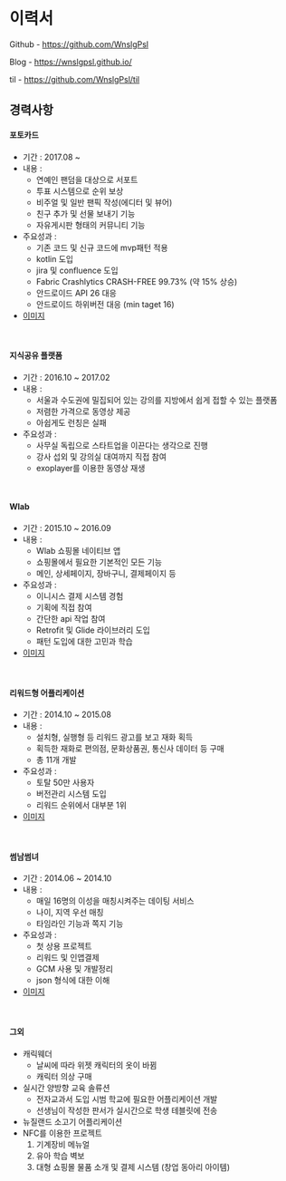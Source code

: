 # 이력서

Github - https://github.com/WnslgPsl

Blog - https://wnslgpsl.github.io/

til - https://github.com/WnslgPsl/til

## 경력사항

#### 포토카드
* 기간 : 2017.08 ~
* 내용 :
    * 연예인 팬덤을 대상으로 서포트
    * 투표 시스템으로 순위 보상
    * 비주얼 및 일반 팬픽 작성(에디터 및 뷰어)
    * 친구 추가 및 선물 보내기 기능
    * 자유게시판 형태의 커뮤니티 기능
* 주요성과 :
    * 기존 코드 및 신규 코드에 mvp패턴 적용
    * kotlin 도입
    * jira 및 confluence 도입
    * Fabric Crashlytics CRASH-FREE 99.73% (약 15% 상승)
    * 안드로이드 API 26 대응
    * 안드로이드 하위버전 대응 (min taget 16)
* [이미지](/images/photocard)

<br>

#### 지식공유 플랫폼
* 기간 : 2016.10 ~ 2017.02
* 내용 :
    * 서울과 수도권에 밀집되어 있는 강의를 지방에서 쉽게 접할 수 있는 플랫폼
    * 저렴한 가격으로 동영상 제공
    * 아쉽게도 런칭은 실패
* 주요성과 :
    * 사무실 독립으로 스타트업을 이끈다는 생각으로 진행
    * 강사 섭외 및 강의실 대여까지 직접 참여
    * exoplayer를 이용한 동영상 재생

<br>

#### Wlab
* 기간 : 2015.10 ~ 2016.09
* 내용 :
    * Wlab 쇼핑몰 네이티브 앱
    * 쇼핑몰에서 필요한 기본적인 모든 기능
    * 메인, 상세페이지, 장바구니, 결제페이지 등
* 주요성과 :
    * 이니시스 결제 시스템 경험
    * 기획에 직접 참여
    * 간단한 api 작업 참여
    * Retrofit 및 Glide 라이브러리 도입
    * 패턴 도입에 대한 고민과 학습
* [이미지](/images/wlab)

<br>

#### 리워드형 어플리케이션
* 기간 : 2014.10 ~ 2015.08
* 내용 :
    * 설치형, 실행형 등 리워드 광고를 보고 재화 획득
    * 획득한 재화로 편의점, 문화상품권, 통신사 데이터 등 구매
    * 총 11개 개발
* 주요성과 :
    * 토탈 50만 사용자
    * 버전관리 시스템 도입
    * 리워드 순위에서 대부분 1위
* [이미지](/images/reword)

<br>

#### 썸남썸녀
* 기간 : 2014.06 ~ 2014.10
* 내용 : 
    * 매일 16명의 이성을 매칭시켜주는 데이팅 서비스
    * 나이, 지역 우선 매칭
    * 타임라인 기능과 쪽지 기능
* 주요성과 : 
    * 첫 상용 프로젝트
    * 리워드 및 인앱결제
    * GCM 사용 및 개발정리
    * json 형식에 대한 이해
* [이미지](/images/sum)

<br>

#### 그외
* 캐릭웨더
    * 날씨에 따라 위젯 캐릭터의 옷이 바뀜
    * 캐릭터 의상 구매
* 실시간 양방향 교육 솔류션
    * 전자교과서 도입 시범 학교에 필요한 어플리케이션 개발
    * 선생님이 작성한 판서가 실시간으로 학생 테블릿에 전송
* 뉴질랜드 소고기 어플리케이션
* NFC를 이용한 프로젝트
    1. 기계장비 메뉴얼
    2. 유아 학습 벽보
    3. 대형 쇼핑몰 물품 소개 및 결제 시스템 (창업 동아리 아이템)